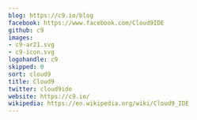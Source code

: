 ```yaml
---
blog: https://c9.io/blog
facebook: https://www.facebook.com/Cloud9IDE
github: c9
images:
- c9-ar21.svg
- c9-icon.svg
logohandle: c9
skipped: 0
sort: cloud9
title: Cloud9
twitter: cloud9ide
website: https://c9.io/
wikipedia: https://en.wikipedia.org/wiki/Cloud9_IDE
---
```


